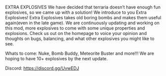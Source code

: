 EXTRA EXPLOSIVES
We have decided that terraria doesn’t have enough fun explosives, so we came up with a solution! We introduce to you Extra Explosives! Extra Explosives takes old boring bombs and makes them useful again(even in the late game). We are continuously updating and working on this mod, more explosives to come with some unique properties and explosions. Check us out on the homepage to voice your opinion and thoughts on bugs, balancing, and what other explosives you might like to see. 

Whats to come:
Nuke, Bomb Buddy, Meteorite Buster and more!!!
We are hoping to have 10+ explosives by the next update.



Discord: https://discord.gg/UvwEDJ
